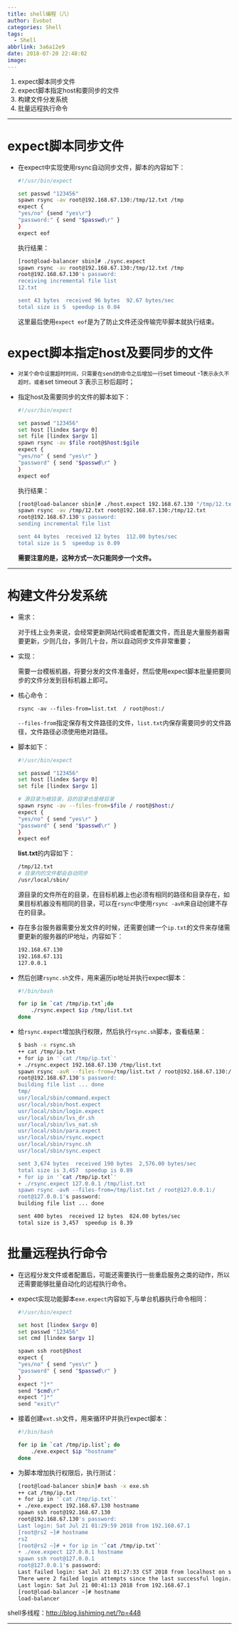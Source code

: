 ```yaml
---
title: shell编程（八）
author: Evobot
categories: Shell
tags:
  - Shell
abbrlink: 3a6a12e9
date: 2018-07-20 22:48:02
image:
---
```




1. expect脚本同步文件
2.  expect脚本指定host和要同步的文件
3. 构建文件分发系统
4. 批量远程执行命令

<!--more-->

---

# expect脚本同步文件

- 在expect中实现使用rsync自动同步文件，脚本的内容如下：

  ```bash
  #!/usr/bin/expect

  set passwd "123456"
  spawn rsync -av root@192.168.67.130:/tmp/12.txt /tmp
  expect {
  "yes/no" {send "yes\r"}
  "password:" { send "$passwd\r" }
  }
  expect eof
  ```

  执行结果：

  ```bash
  [root@load-balancer sbin]# ./sync.expect 
  spawn rsync -av root@192.168.67.130:/tmp/12.txt /tmp
  root@192.168.67.130's password: 
  receiving incremental file list
  12.txt

  sent 43 bytes  received 96 bytes  92.67 bytes/sec
  total size is 5  speedup is 0.04
  ```

  这里最后使用`expect eof`是为了防止文件还没传输完毕脚本就执行结束。

# expect脚本指定host及要同步的文件

- `对某个命令设置超时时间，只需要在send的命令之后增加一行`set timeout -1`表示永久不超时，或者`set timeout 3`表示三秒后超时；

- 指定host及需要同步的文件的脚本如下：

  ```bash
  #!/usr/bin/expect

  set passwd "123456"
  set host [lindex $argv 0]
  set file [lindex $argv 1]
  spawn rsync -av $file root@$host:$gile
  expect {
  "yes/no" { send "yes\r" }
  "password" { send "$passwd\r" }
  }
  expect eof

  ```

  执行结果：

  ```bash
  [root@load-balancer sbin]# ./host.expect 192.168.67.130 "/tmp/12.txt"
  spawn rsync -av /tmp/12.txt root@192.168.67.130:/tmp/12.txt
  root@192.168.67.130's password: 
  sending incremental file list

  sent 44 bytes  received 12 bytes  112.00 bytes/sec
  total size is 5  speedup is 0.09

  ```

  **需要注意的是，这种方式一次只能同步一个文件。**

---

# 构建文件分发系统

- 需求：

  对于线上业务来说，会经常更新网站代码或者配置文件，而且是大量服务器需要更新，少则几台，多则几十台，所以自动同步文件非常重要；

- 实现：

  需要一台模板机器，将要分发的文件准备好，然后使用expect脚本批量把要同步的文件分发到目标机器上即可。

- 核心命令：

  `rsync -av --files-from=list.txt  / root@host:/`

  `--files-from`指定保存有文件路径的文件，`list.txt`内保存需要同步的文件路径，文件路径必须使用绝对路径。

- 脚本如下：

  ```bash
  #!/usr/bin/expect

  set passwd "123456"
  set host [lindex $argv 0]
  set file [lindex $argv 1]

  # 源目录为根目录，目的目录也是根目录
  spawn rsync -av --files-from=$file / root@$host:/
  expect {
  "yes/no" { send "yes\r" }
  "password" { send "$passwd\r" }
  }
  expect eof

  ```

  **list.txt**的内容如下：

  ```bash
  /tmp/12.txt
  # 目录内的文件都会自动同步
  /usr/local/sbin/
  ```

  源目录的文件所在的目录，在目标机器上也必须有相同的路径和目录存在，如果目标机器没有相同的目录，可以在`rsync`中使用`rsync -avR`来自动创建不存在的目录。

- 存在多台服务器需要分发文件的时候，还需要创建一个`ip.txt`的文件来存储需要更新的服务器的IP地址，内容如下：

  ```bash
  192.168.67.130
  192.168.67.131
  127.0.0.1
  ```

- 然后创建`rsync.sh`文件，用来遍历ip地址并执行expect脚本：

  ```bash
  #!/bin/bash

  for ip in `cat /tmp/ip.txt`;do
      ./rsync.expect $ip /tmp/list.txt
  done

  ```

- 给`rsync.expect`增加执行权限，然后执行`rsync.sh`脚本，查看结果：

  ```bash
  $ bash -x rsync.sh 
  ++ cat /tmp/ip.txt
  + for ip in '`cat /tmp/ip.txt`'
  + ./rsync.expect 192.168.67.130 /tmp/list.txt
  spawn rsync -avR --files-from=/tmp/list.txt / root@192.168.67.130:/
  root@192.168.67.130's password: 
  building file list ... done
  tmp/
  usr/local/sbin/command.expect
  usr/local/sbin/host.expect
  usr/local/sbin/login.expect
  usr/local/sbin/lvs_dr.sh
  usr/local/sbin/lvs_nat.sh
  usr/local/sbin/para.expect
  usr/local/sbin/rsync.expect
  usr/local/sbin/rsync.sh
  usr/local/sbin/sync.expect

  sent 3,674 bytes  received 190 bytes  2,576.00 bytes/sec
  total size is 3,457  speedup is 0.89
  + for ip in '`cat /tmp/ip.txt`'
  + ./rsync.expect 127.0.0.1 /tmp/list.txt
  spawn rsync -avR --files-from=/tmp/list.txt / root@127.0.0.1:/
  root@127.0.0.1's password: 
  building file list ... done

  sent 400 bytes  received 12 bytes  824.00 bytes/sec
  total size is 3,457  speedup is 8.39

  ```

# 批量远程执行命令

- 在远程分发文件或者配置后，可能还需要执行一些重启服务之类的动作，所以还需要能够批量自动化的远程执行命令。

- expect实现功能脚本`exe.expect`内容如下,与单台机器执行命令相同：

  ```bash
  #!/usr/bin/expect

  set host [lindex $argv 0]
  set passwd "123456"
  set cmd [lindex $argv 1]

  spawn ssh root@$host
  expect {
  "yes/no" { send "yes\r" }
  "password" { send "$passwd\r" }
  }
  expect "]*"
  send "$cmd\r"
  expect "]*"
  send "exit\r"

  ```

- 接着创建`ext.sh`文件，用来循环IP并执行expect脚本：

  ```bash
  #!/bin/bash

  for ip in `cat /tmp/ip.list`; do
      ./exe.expect $ip "hostname"
  done
  ```

- 为脚本增加执行权限后，执行测试：

  ```bash
  [root@load-balancer sbin]# bash -x exe.sh 
  ++ cat /tmp/ip.txt
  + for ip in '`cat /tmp/ip.txt`'
  + ./exe.expect 192.168.67.130 hostname
  spawn ssh root@192.168.67.130
  root@192.168.67.130's password: 
  Last login: Sat Jul 21 01:29:59 2018 from 192.168.67.1
  [root@rs2 ~]# hostname
  rs2
  [root@rs2 ~]# + for ip in '`cat /tmp/ip.txt`'
  + ./exe.expect 127.0.0.1 hostname
  spawn ssh root@127.0.0.1
  root@127.0.0.1's password: 
  Last failed login: Sat Jul 21 01:27:33 CST 2018 from localhost on ssh:notty
  There were 2 failed login attempts since the last successful login.
  Last login: Sat Jul 21 00:41:13 2018 from 192.168.67.1
  [root@load-balancer ~]# hostname
  load-balancer

  ```

shell多线程：http://blog.lishiming.net/?p=448

---

